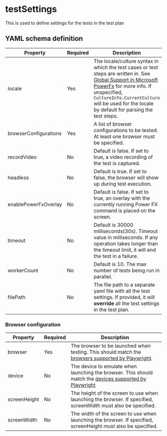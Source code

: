 # testSettings

This is used to define settings for the tests in the test plan

## YAML schema definition

| Property | Required | Description |
| -- | -- | -- |
| locale | Yes | The locale/culture syntax in which the test cases or test steps are written in. See [Global Support in Microsoft PowerFx](https://learn.microsoft.com/en-us/power-platform/power-fx/global) for more info. If unspecified, `CultureInfo.CurrentCulture` will be used for the locale by default for parsing the test steps. |
| browserConfigurations | Yes | A list of browser configurations to be tested. At least one browser must be specified. |
| recordVideo | No | Default is false. If set to true, a video recording of the test is captured. |
| headless | No | Default is true. If set to false, the browser will show up during test execution. |
| enablePowerFxOverlay | No | Default is false. If set to true, an overlay with the currently running Power FX command is placed on the screen. |
| timeout | No | Default is 30000 milliseconds(30s). Timeout value in milliseconds. If any operation takes longer than the timeout limit, it will end the test in a failure. |
| workerCount | No |  Default is 10. The max number of tests being run in parallel. |
| filePath | No |  The file path to a separate yaml file with all the test settings. If provided, it will **override** all the test settings in the test plan. |

### Browser configuration

| Property | Required | Description |
| -- | -- | -- |
| browser | Yes | The browser to be launched when testing. This should match the [browsers supported by Playwright](https://playwright.dev/dotnet/docs/browsers). |
| device | No | The device to emulate when launching the browser. This should match the [devices supported by Playwright](https://playwright.dev/dotnet/docs/api/class-playwright#playwright-devices)
| screenHeight | No | The height of the screen to use when launching the browser. If specified, screenWidth must also be specified. |
| screenWidth | No | The width of the screen to use when launching the browser. If specified, screenHeight must also be specified.|
